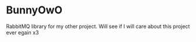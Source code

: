 # BunnyOwO

RabbitMQ library for my other project. Will see if I will care about this project ever egain x3
